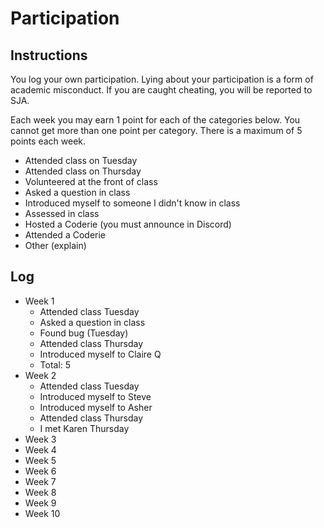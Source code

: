Participation
=============

## Instructions ##

You log your own participation. Lying about your participation is a form of
academic misconduct. If you are caught cheating, you will be reported to SJA.

Each week you may earn 1 point for each of the categories below. You cannot get
more than one point per category. There is a maximum of 5 points each week.

+ Attended class on Tuesday
+ Attended class on Thursday
+ Volunteered at the front of class
+ Asked a question in class
+ Introduced myself to someone I didn't know in class
+ Assessed in class
+ Hosted a Coderie (you must announce in Discord)
+ Attended a Coderie
+ Other (explain)

## Log ##

- Week 1
	+ Attended class Tuesday
	+ Asked a question in class
	+ Found bug (Tuesday)
	+ Attended class Thursday
	+ Introduced myself to Claire Q
	+ Total: 5
- Week 2
	+ Attended class Tuesday
	+ Introduced myself to Steve
	+ Introduced myself to Asher
	+ Attended class Thursday
	+ I met Karen Thursday
- Week 3
- Week 4
- Week 5
- Week 6
- Week 7
- Week 8
- Week 9
- Week 10
